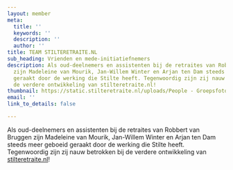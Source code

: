 ```yaml
---
layout: member
meta:
  title: ''
  keywords: ''
  description: ''
  author: ''
title: TEAM STILTERETRAITE.NL
sub_heading: Vrienden en mede-initiatiefnemers
description: Als oud-deelnemers en assistenten bij de retraites van Robbert van Bruggen
  zijn Madeleine van Mourik, Jan-Willem Winter en Arjan ten Dam steeds meer geboeid
  geraakt door de werking die Stilte heeft. Tegenwoordig zijn zij nauw betrokken bij
  de verdere ontwikkeling van stilteretraite.nl!
thumbnail: https://static.stilteretraite.nl/uploads/People - Groepsfoto 1.jpg
email: ''
link_to_details: false

---
```

Als oud-deelnemers en assistenten bij de retraites van Robbert van Bruggen zijn Madeleine van Mourik, Jan-Willem Winter en Arjan ten Dam steeds meer geboeid geraakt door de werking die Stilte heeft. Tegenwoordig zijn zij nauw betrokken bij de verdere ontwikkeling van [stilteretraite.nl](http://stilteretraite.nl/)!